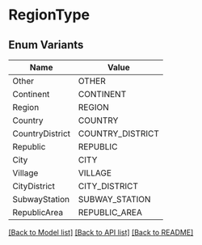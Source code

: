 # RegionType

## Enum Variants

| Name | Value |
|---- | -----|
| Other | OTHER |
| Continent | CONTINENT |
| Region | REGION |
| Country | COUNTRY |
| CountryDistrict | COUNTRY_DISTRICT |
| Republic | REPUBLIC |
| City | CITY |
| Village | VILLAGE |
| CityDistrict | CITY_DISTRICT |
| SubwayStation | SUBWAY_STATION |
| RepublicArea | REPUBLIC_AREA |


[[Back to Model list]](../README.md#documentation-for-models) [[Back to API list]](../README.md#documentation-for-api-endpoints) [[Back to README]](../README.md)


